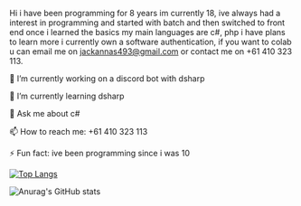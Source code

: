 Hi i have been programming for 8 years im currently 18, ive always had a interest in programming and started with batch and then switched to front end once i learned the basics my main languages are c#, php i have plans to learn more i currently own a software authentication, if you want to colab u can email me on jackannas493@gmail.com or contact me on +61 410 323 113.

🔭 I’m currently working on a discord bot with dsharp

🌱 I’m currently learning dsharp

💬 Ask me about c#

📫 How to reach me: +61 410 323 113

⚡ Fun fact: ive been programming since i was 10


[![Top Langs](https://github-readme-stats.vercel.app/api/top-langs/?username=JackAnnas)](https://github.com/anuraghazra/github-readme-stats)



![Anurag's GitHub stats](https://github-readme-stats.vercel.app/api?username=JackAnnas&show_icons=true&theme=cobalt)
